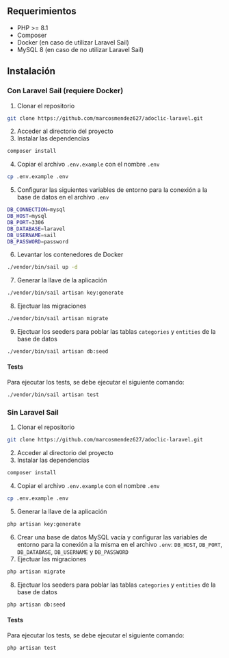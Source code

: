 ## Requerimientos

- PHP >= 8.1
- Composer
- Docker (en caso de utilizar Laravel Sail)
- MySQL 8 (en caso de no utilizar Laravel Sail)

## Instalación

### Con Laravel Sail (requiere Docker)

1. Clonar el repositorio
```bash
git clone https://github.com/marcosmendez627/adoclic-laravel.git
```
2. Acceder al directorio del proyecto
3. Instalar las dependencias
```bash
composer install
```
4. Copiar el archivo `.env.example` con el nombre `.env`
```bash
cp .env.example .env
```
5. Configurar las siguientes variables de entorno para la conexión a la base de datos en el archivo `.env`
```bash
DB_CONNECTION=mysql
DB_HOST=mysql
DB_PORT=3306
DB_DATABASE=laravel
DB_USERNAME=sail
DB_PASSWORD=password
```
6. Levantar los contenedores de Docker
```bash
./vendor/bin/sail up -d
```
7. Generar la llave de la aplicación
```bash
./vendor/bin/sail artisan key:generate
```
8. Ejectuar las migraciones
```bash
./vendor/bin/sail artisan migrate
```
9. Ejectuar los seeders para poblar las tablas `categories` y `entities` de la base de datos
```bash
./vendor/bin/sail artisan db:seed
```

#### Tests
Para ejecutar los tests, se debe ejecutar el siguiente comando:
```bash
./vendor/bin/sail artisan test
```

### Sin Laravel Sail
1. Clonar el repositorio
```bash
git clone https://github.com/marcosmendez627/adoclic-laravel.git
```
2. Acceder al directorio del proyecto
3. Instalar las dependencias
```bash
composer install
```
4. Copiar el archivo `.env.example` con el nombre `.env`
```bash
cp .env.example .env
```
5. Generar la llave de la aplicación
```bash
php artisan key:generate
```
6. Crear una base de datos MySQL vacía y configurar las variables de entorno para la conexión a la misma en el archivo `.env`: `DB_HOST`, `DB_PORT`, `DB_DATABASE`, `DB_USERNAME` y `DB_PASSWORD`
7. Ejectuar las migraciones
```bash
php artisan migrate
```
8. Ejectuar los seeders para poblar las tablas `categories` y `entities` de la base de datos
```bash
php artisan db:seed
```

#### Tests
Para ejecutar los tests, se debe ejecutar el siguiente comando:
```bash
php artisan test
```
